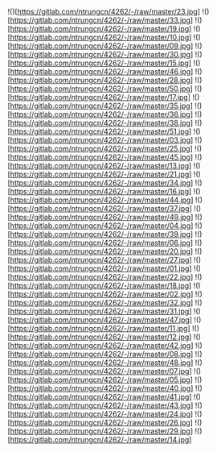 !()[https://gitlab.com/ntrungcn/4262/-/raw/master/23.jpg]
!()[https://gitlab.com/ntrungcn/4262/-/raw/master/33.jpg]
!()[https://gitlab.com/ntrungcn/4262/-/raw/master/19.jpg]
!()[https://gitlab.com/ntrungcn/4262/-/raw/master/10.jpg]
!()[https://gitlab.com/ntrungcn/4262/-/raw/master/09.jpg]
!()[https://gitlab.com/ntrungcn/4262/-/raw/master/30.jpg]
!()[https://gitlab.com/ntrungcn/4262/-/raw/master/15.jpg]
!()[https://gitlab.com/ntrungcn/4262/-/raw/master/46.jpg]
!()[https://gitlab.com/ntrungcn/4262/-/raw/master/28.jpg]
!()[https://gitlab.com/ntrungcn/4262/-/raw/master/50.jpg]
!()[https://gitlab.com/ntrungcn/4262/-/raw/master/17.jpg]
!()[https://gitlab.com/ntrungcn/4262/-/raw/master/35.jpg]
!()[https://gitlab.com/ntrungcn/4262/-/raw/master/36.jpg]
!()[https://gitlab.com/ntrungcn/4262/-/raw/master/38.jpg]
!()[https://gitlab.com/ntrungcn/4262/-/raw/master/51.jpg]
!()[https://gitlab.com/ntrungcn/4262/-/raw/master/03.jpg]
!()[https://gitlab.com/ntrungcn/4262/-/raw/master/25.jpg]
!()[https://gitlab.com/ntrungcn/4262/-/raw/master/45.jpg]
!()[https://gitlab.com/ntrungcn/4262/-/raw/master/13.jpg]
!()[https://gitlab.com/ntrungcn/4262/-/raw/master/21.jpg]
!()[https://gitlab.com/ntrungcn/4262/-/raw/master/34.jpg]
!()[https://gitlab.com/ntrungcn/4262/-/raw/master/16.jpg]
!()[https://gitlab.com/ntrungcn/4262/-/raw/master/44.jpg]
!()[https://gitlab.com/ntrungcn/4262/-/raw/master/37.jpg]
!()[https://gitlab.com/ntrungcn/4262/-/raw/master/49.jpg]
!()[https://gitlab.com/ntrungcn/4262/-/raw/master/04.jpg]
!()[https://gitlab.com/ntrungcn/4262/-/raw/master/39.jpg]
!()[https://gitlab.com/ntrungcn/4262/-/raw/master/06.jpg]
!()[https://gitlab.com/ntrungcn/4262/-/raw/master/20.jpg]
!()[https://gitlab.com/ntrungcn/4262/-/raw/master/27.jpg]
!()[https://gitlab.com/ntrungcn/4262/-/raw/master/01.jpg]
!()[https://gitlab.com/ntrungcn/4262/-/raw/master/22.jpg]
!()[https://gitlab.com/ntrungcn/4262/-/raw/master/18.jpg]
!()[https://gitlab.com/ntrungcn/4262/-/raw/master/02.jpg]
!()[https://gitlab.com/ntrungcn/4262/-/raw/master/32.jpg]
!()[https://gitlab.com/ntrungcn/4262/-/raw/master/31.jpg]
!()[https://gitlab.com/ntrungcn/4262/-/raw/master/47.jpg]
!()[https://gitlab.com/ntrungcn/4262/-/raw/master/11.jpg]
!()[https://gitlab.com/ntrungcn/4262/-/raw/master/12.jpg]
!()[https://gitlab.com/ntrungcn/4262/-/raw/master/42.jpg]
!()[https://gitlab.com/ntrungcn/4262/-/raw/master/08.jpg]
!()[https://gitlab.com/ntrungcn/4262/-/raw/master/48.jpg]
!()[https://gitlab.com/ntrungcn/4262/-/raw/master/07.jpg]
!()[https://gitlab.com/ntrungcn/4262/-/raw/master/05.jpg]
!()[https://gitlab.com/ntrungcn/4262/-/raw/master/40.jpg]
!()[https://gitlab.com/ntrungcn/4262/-/raw/master/41.jpg]
!()[https://gitlab.com/ntrungcn/4262/-/raw/master/43.jpg]
!()[https://gitlab.com/ntrungcn/4262/-/raw/master/24.jpg]
!()[https://gitlab.com/ntrungcn/4262/-/raw/master/26.jpg]
!()[https://gitlab.com/ntrungcn/4262/-/raw/master/29.jpg]
!()[https://gitlab.com/ntrungcn/4262/-/raw/master/14.jpg]

